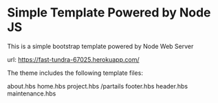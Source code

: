 # Simple Template Powered by Node JS

This is a simple bootstrap template powered by Node Web Server

url: https://fast-tundra-67025.herokuapp.com/


The theme includes the following template files:

about.hbs
home.hbs
project.hbs 
/partails
footer.hbs
header.hbs
maintenance.hbs
